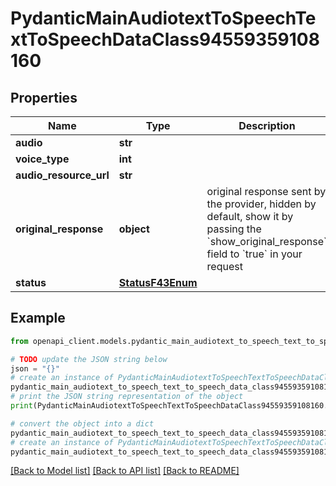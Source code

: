 # PydanticMainAudiotextToSpeechTextToSpeechDataClass94559359108160


## Properties

Name | Type | Description | Notes
------------ | ------------- | ------------- | -------------
**audio** | **str** |  | 
**voice_type** | **int** |  | 
**audio_resource_url** | **str** |  | 
**original_response** | **object** | original response sent by the provider, hidden by default, show it by passing the &#x60;show_original_response&#x60; field to &#x60;true&#x60; in your request | [optional] 
**status** | [**StatusF43Enum**](StatusF43Enum.md) |  | 

## Example

```python
from openapi_client.models.pydantic_main_audiotext_to_speech_text_to_speech_data_class94559359108160 import PydanticMainAudiotextToSpeechTextToSpeechDataClass94559359108160

# TODO update the JSON string below
json = "{}"
# create an instance of PydanticMainAudiotextToSpeechTextToSpeechDataClass94559359108160 from a JSON string
pydantic_main_audiotext_to_speech_text_to_speech_data_class94559359108160_instance = PydanticMainAudiotextToSpeechTextToSpeechDataClass94559359108160.from_json(json)
# print the JSON string representation of the object
print(PydanticMainAudiotextToSpeechTextToSpeechDataClass94559359108160.to_json())

# convert the object into a dict
pydantic_main_audiotext_to_speech_text_to_speech_data_class94559359108160_dict = pydantic_main_audiotext_to_speech_text_to_speech_data_class94559359108160_instance.to_dict()
# create an instance of PydanticMainAudiotextToSpeechTextToSpeechDataClass94559359108160 from a dict
pydantic_main_audiotext_to_speech_text_to_speech_data_class94559359108160_form_dict = pydantic_main_audiotext_to_speech_text_to_speech_data_class94559359108160.from_dict(pydantic_main_audiotext_to_speech_text_to_speech_data_class94559359108160_dict)
```
[[Back to Model list]](../README.md#documentation-for-models) [[Back to API list]](../README.md#documentation-for-api-endpoints) [[Back to README]](../README.md)


